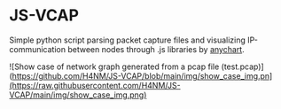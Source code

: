 # JS-VCAP

Simple python script parsing packet capture files and visualizing IP-communication between nodes through .js libraries by [anychart](https://www.anychart.com/).

![Show case of network graph generated from a pcap file (test.pcap)](https://github.com/H4NM/JS-VCAP/blob/main/img/show_case_img.pn](https://raw.githubusercontent.com/H4NM/JS-VCAP/main/img/show_case_img.png)
